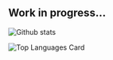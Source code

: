 ## Work in progress...
![Github stats](https://github-readme-stats.vercel.app/api?username=gustavo-bozzano&show_icons=true&count_private=true&count_private=true)

![Top Languages Card](https://github-readme-stats.vercel.app/api/top-langs/?username=gustavo-bozzano&layout=compact&count_private=true)

<!--
**gustavo-bozzano/gustavo-bozzano** is a ✨ _special_ ✨ repository because its `README.md` (this file) appears on your GitHub profile.

Here are some ideas to get you started:

- 🔭 I’m currently working on ...
- 🌱 I’m currently learning ...
- 👯 I’m looking to collaborate on ...
- 🤔 I’m looking for help with ...
- 💬 Ask me about ...
- 📫 How to reach me: ...
- 😄 Pronouns: ...
- ⚡ Fun fact: ...
-->
